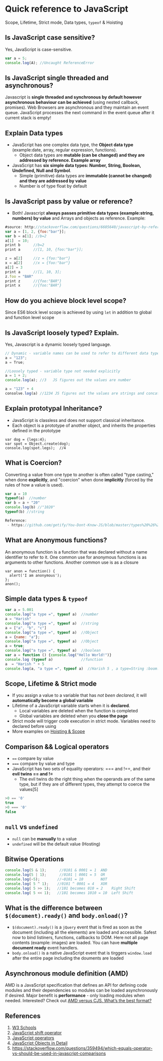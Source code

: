 # Quick reference to JavaScript
Scope, Lifetime, Strict mode, Data types, ````typeof```` & Hoisting

## Is JavaScript **case sensitive**?
Yes, JavaScript is case-sensitive.
````javascript
var a = 5;
console.log(A); //Uncaught ReferenceError
````

## Is JavaScript single threaded and asynchronous?
Javascript is **single threaded and synchronous by default however asynchronous behaviour can be achieved** (using nested callback, promises). 
Web Browsers are asynchronous and they maintain an event queue. JavaScript processes the next command in the event queue after it current stack is empty!  
 

## Explain Data types
* JavaScript has one complex data type, the **Object data type** (example:date, array, regular expression, functions). 
  * Object data types are **mutable (can be changed) and they are addressed by reference. Example array** 
* JavaScript has **six simple data types: Number, String, Boolean, Undefined, Null and Symbol**. 
  * Simple (primitive) data types are **immutable (cannot be changed) and they are addressed by value**
  * Number is of type float by default

## Is JavaScript pass by value or reference?
  - Both! Javascript **always passes primitive data types (example:string, numbers) by value** and Arrays and objects as reference. Example:

```javascript
#source: http://stackoverflow.com/questions/6605640/javascript-by-reference-vs-by-value
var a = [1, 2, {foo:"bar"}];
var b = a[1]; //b=2
a[1]  = 10;
print b      //b=2
print a      //[1, 10, {foo:"bar"}];

z = a[2]     //z = {foo:"bar"}
x = a[2]     //x = {foo:"bar"}     
a[2] = 3 
print a      //[1, 10, 3];
z.foo = "BAR"
print z      //{foo:"BAR"}
print x      //{foo:"BAR"}
```

## How do you achieve block level scope?
Since ES6 block level scope is achieved by using `let` in addition to global and function level scope


## Is JavaScript loosely typed? Explain.
Yes, Javascript is a dynamic loosely typed language.
````javascript
// Dynamic - variable names can be used to refer to different data types
a = "123";
a = True;

//Loosely typed - variable type not needed explicitly
a = 1 + 2;
console.log(a); //3   JS figures out the values are number

a = "123" + 4
consolve.log(a) //1234 JS figures out the values are strings and concatenates them!
````

## Explain prototypal Inheritance?
  - JavaScript is classless and does not support classical inheritance.
  - Each object is a prototype of another object, and inherits the properties defined in the prototype
```
var dog = {legs:4};
var spot = Object.create(dog);
console.log(spot.legs);  //4
```  

## What is Coercion?
Converting a value from one type to another is often called "type casting," when done **explicitly**, 
and "coercion" when done **implicitly** (forced by the rules of how a value is used).
````javascript
var a = 10
typeof(a)  //number
var b = a + "20"
console.log(b) //"1020"
typeof(b) //string

Reference:
 - https://github.com/getify/You-Dont-Know-JS/blob/master/types%20%26%20grammar/ch4.md
````


## What are Anonymous functions?
An anonymous function is a function that was declared without a name identifier to refer to it. One common use 
for anonymous functions is as arguments to other functions. Another common use is as a closure
```
var anon = function() {
  alert('I am anonymous');
};
anon();
```


## Simple data types &amp; `typeof`
````javascript
var a = 5.001
console.log("a type =", typeof a)  //number
a = "Harish"
console.log("a type =", typeof a)  //string
a = ["a", "b", "c"]
console.log("a type =", typeof a)  //Object
a = {name: "a"};
console.log("a type =", typeof a)  //Object
a = true;
console.log("a type =", typeof a)  //boolean
var a = function () {console.log("Hello World!")}
console.log (typeof a)             //function
a  = "Harish " + 5
console.log(a, "a type =", typeof a)  //Harish 5 , a type=String :boom:
````

## Scope, Lifetime &amp; Strict mode
* If you assign a value to a variable that has *not been declared*, it will **automatically become a global variable**
* Lifetime of a JavaScript variable starts when it is **declared**.
  * Local variables are deleted when the function is completed
  * Global variables are deleted when you **close the page**
* Strict mode will trigger code execution in strict mode. Variables need to declared before using
* More examples on [Hoisting & Scope](https://github.com/harishvc/quick-references/blob/master/javascript/javascript-functions-part6.md)


## Comparison && Logical operators
* ````==```` compare by value
* ```===``` compare by value and type
* JavaScript has two sets of equality operators: === and !==, and their **evil twins == and !=**
  * The evil twins do the right thing when the operands are of the same type, but if they are of different types, they attempt to coerce the values[5]
````javascript
>0 == '0'
true
>0 === '0'
false
````

## `null` vs `undefined`
- `null` can be **manually** to a value 
- `undefined` will be the default value (Hosting)


## Bitwise Operations
````javascript
console.log(5 & 1);      //0101 & 0001 = 1  AND
console.log(5 | 1);      //0101 | 0001 = 5  OR
console.log(~5);        //~0101 = 10        NOT
console.log( 5 ^ 1);    //0101 ^ 0001 = 4   XOR
console.log( 5 >> 1);   //101 becomes 010 = 2    Right Shift
console.log( 5 << 1);   //101 becomes 1010 = 10  Left Shift 
````

## What is the  difference between `$(document).ready()` and `body.onload()`?
 - `$(document).ready()` is a `jQuery` event that is fired as soon as the document (including all the elements) are loaded and accessible. Safest now to bind listiners, functions, callbacks to DOM. Here not all page contents (example: images) are loaded. You can have **multiple document ready** event handlers. 
 - `body.onload()` is a native JavaScript event that is tirggers `window.load` after the entire page including the douments are loaded


## Asynchronous module definition (AMD) 
AMD is a JavaScript specification that defines an API for defining code modules and their dependencies so modules can be loaded asynchronously if desired.
Major benefit is **performance**  - only loading modules when needed. Interested? Check out [AMD versus CJS. What’s the best format?](http://unscriptable.com/2011/09/30/amd-versus-cjs-whats-the-best-format/)



## References
1. [W3 Schools](http://www.w3schools.com/js/)
2. [JavaScript shift operator](http://stackoverflow.com/questions/1822350/what-is-the-javascript-operator-and-how-do-you-use-it)
3. [JavaScript operators](http://web.eecs.umich.edu/~bartlett/jsops.html)
4. [JavaScript Objects in Detail](http://javascriptissexy.com/javascript-objects-in-detail/)
5. https://stackoverflow.com/questions/359494/which-equals-operator-vs-should-be-used-in-javascript-comparisons